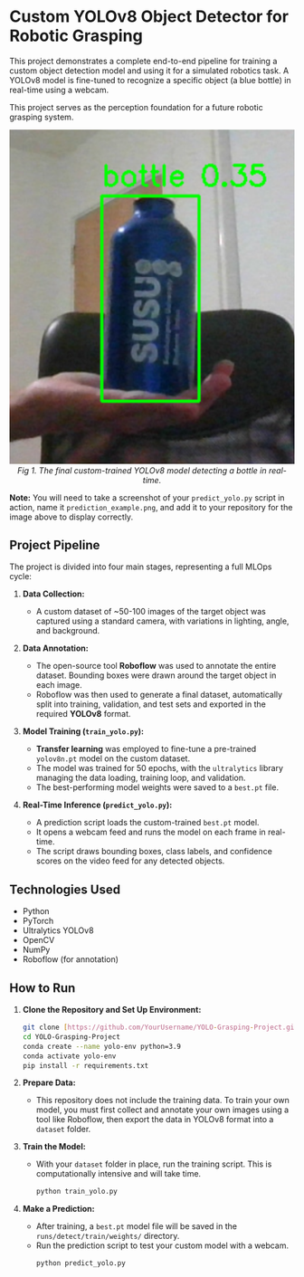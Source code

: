 # Custom YOLOv8 Object Detector for Robotic Grasping

This project demonstrates a complete end-to-end pipeline for training a custom object detection model and using it for a simulated robotics task. A YOLOv8 model is fine-tuned to recognize a specific object (a blue bottle) in real-time using a webcam.

This project serves as the perception foundation for a future robotic grasping system.

<div align="center">
  <img src="prediction_example.png" alt="Example of the trained YOLO model detecting the bottle" width="600"/>
  <br />
  <em>Fig 1. The final custom-trained YOLOv8 model detecting a bottle in real-time.</em>
</div>

**Note:** You will need to take a screenshot of your `predict_yolo.py` script in action, name it `prediction_example.png`, and add it to your repository for the image above to display correctly.

## Project Pipeline

The project is divided into four main stages, representing a full MLOps cycle:

1.  **Data Collection:**
    * A custom dataset of ~50-100 images of the target object was captured using a standard camera, with variations in lighting, angle, and background.

2.  **Data Annotation:**
    * The open-source tool **Roboflow** was used to annotate the entire dataset. Bounding boxes were drawn around the target object in each image.
    * Roboflow was then used to generate a final dataset, automatically split into training, validation, and test sets and exported in the required **YOLOv8** format.

3.  **Model Training (`train_yolo.py`):**
    * **Transfer learning** was employed to fine-tune a pre-trained `yolov8n.pt` model on the custom dataset.
    * The model was trained for 50 epochs, with the `ultralytics` library managing the data loading, training loop, and validation.
    * The best-performing model weights were saved to a `best.pt` file.

4.  **Real-Time Inference (`predict_yolo.py`):**
    * A prediction script loads the custom-trained `best.pt` model.
    * It opens a webcam feed and runs the model on each frame in real-time.
    * The script draws bounding boxes, class labels, and confidence scores on the video feed for any detected objects.

## Technologies Used
* Python
* PyTorch
* Ultralytics YOLOv8
* OpenCV
* NumPy
* Roboflow (for annotation)

## How to Run

1.  **Clone the Repository and Set Up Environment:**
    ```bash
    git clone [https://github.com/YourUsername/YOLO-Grasping-Project.git](https://github.com/YourUsername/YOLO-Grasping-Project.git)
    cd YOLO-Grasping-Project
    conda create --name yolo-env python=3.9
    conda activate yolo-env
    pip install -r requirements.txt
    ```

2.  **Prepare Data:**
    * This repository does not include the training data. To train your own model, you must first collect and annotate your own images using a tool like Roboflow, then export the data in YOLOv8 format into a `dataset` folder.

3.  **Train the Model:**
    * With your `dataset` folder in place, run the training script. This is computationally intensive and will take time.
        ```bash
        python train_yolo.py
        ```

4.  **Make a Prediction:**
    * After training, a `best.pt` model file will be saved in the `runs/detect/train/weights/` directory.
    * Run the prediction script to test your custom model with a webcam.
        ```bash
        python predict_yolo.py
        ```
